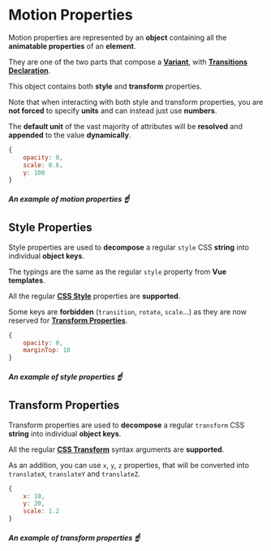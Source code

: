 # Motion Properties

Motion properties are represented by an **object** containing all the **animatable properties** of an **element**.

They are one of the two parts that compose a [**Variant**](/variants), with [**Transitions Declaration**](/transition-properties).

This object contains both **style** and **transform** properties.

Note that when interacting with both style and transform properties, you are **not forced** to specify **units** and can instead just use **numbers**.

The **default unit** of the vast majority of attributes will be **resolved** and **appended** to the value **dynamically**.

```javascript
{
    opacity: 0,
    scale: 0.6,
    y: 100
}
```

##### _An example of motion properties_ ☝️

## Style Properties

Style properties are used to **decompose** a regular `style` CSS **string** into individual **object keys**.

The typings are the same as the regular `style` property from **Vue templates**.

All the regular [**CSS Style**](https://developer.mozilla.org/en-US/docs/Web/CSS/Reference) properties are **supported**.

Some keys are **forbidden** (`transition`, `rotate`, `scale`...) as they are now reserved for [**Transform Properties**](#transform-properties).

```javascript
{
    opacity: 0,
    marginTop: 10
}
```

##### _An example of style properties_ ☝️

## Transform Properties

Transform properties are used to **decompose** a regular `transform` CSS **string** into individual **object keys**.

All the regular [**CSS Transform**](https://developer.mozilla.org/en-US/docs/Web/CSS/transform#syntax) syntax arguments are **supported**.

As an addition, you can use `x`, `y`, `z` properties, that will be converted into `translateX`, `translateY` and `translateZ`.

```javascript
{
    x: 10,
    y: 20,
    scale: 1.2
}
```

##### _An example of transform properties_ ☝️
